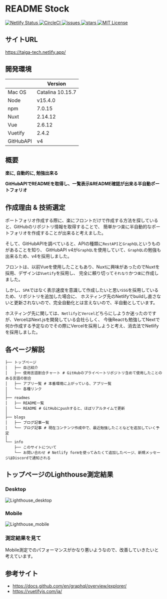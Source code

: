 # README Stock

<p>
  <a href="https://app.netlify.com/sites/taiga-tech/deploys">
    <img src="https://api.netlify.com/api/v1/badges/99c0bb10-8848-4e05-8ce9-4bff55729361/deploy-status" alt="Netlify Status">
  </a>
  <a href="https://app.circleci.com/pipelines/github/taiga-tech/readmestock/">
    <img src="https://circleci.com/gh/taiga-tech/readmestock.svg?style=shield&circle-token=1759010c2aa0bbaeb1daefb62359e9662eef2921" alt="CircleCI">
  </a>
  <a href="https://github.com/taiga-tech/readmestock/issues">
    <img src="https://img.shields.io/github/issues/taiga-tech/readmestock" alt="issues">
  </a>
  <a href="https://github.com/taiga-tech/readmestock/stargazers">
    <img src="https://img.shields.io/github/stars/taiga-tech/readmestock" alt="stars">
  </a>
  <a href="https://github.com/taiga-tech/readmestock/blob/master/LICENSE">
    <img src="https://img.shields.io/github/license/taiga-tech/readmestock" alt="MIT License">
  </a>
</p>

## サイトURL

https://taiga-tech.netlify.app/

## 開発環境

|           | Version          |
| --------- | ---------------- |
| Mac OS    | Catalina 10.15.7 |
| Node      | v15.4.0          |
| npm       | 7.0.15           |
| Nuxt      | 2.14.12          |
| Vue       | 2.6.12           |
| Vuetify   | 2.4.2            |
| GitHubAPI | v4               |

## 概要

**楽に, 自動的に, 勉強出来る**

**GitHubAPIでREADMEを取得し、一覧表示&README確認が出来る半自動ポートフォリオ**

## 作成理由 & 技術選定

ポートフォリオ作成する際に、楽にフロントだけで作成する方法を探していると、GitHubのリポジトリ情報を取得することで、
簡単かつ楽に半自動的なポートフォリオを作成することが出来ると考えました。

そして、GitHubAPIを調べていると、APIの種類に`RestAPI`と`GraphQL`というものがあることを知り、
GitHubAPI v4が`GraphQL`を使用していて、`GraphQL`の勉強も出来るため、v4を採用しました。

フロントは、以前Vueを使用したこともあり、Nuxtに興味があったのでNuxtを採用、デザインは`Vuetify`を採用し、
完全に頼り切って`それなり`かつ`楽`に作成しました。

しかし、`SPA`ではなく表示速度を意識して作成したいと思い`SSG`を採用しているため、リポジトリを追加した場合に、
ホスティング先のNetlifyでbuildし直さないと更新されないので、完全自動化とは言えないので、半自動としています。

ホスティング先に関しては、`Netlify`と`Vercel`どちらにしようか迷ったのですが、VercelはNext.jsを開発している会社らしく、
今後Reactも勉強してNextで何か作成する予定なのでその際にVercelを採用しようと考え、消去法でNetlifyを採用しました。

## 各ページ解説

```shell
├── トップページ
│   ├── 自己紹介
│   ├── 使用言語割合チャート # GitHubのプライベートリポジトリ含めて使用したことのある言語の割合
│   ├── アプリ一覧 # 本番環境に上がっている、アプリ一覧
│   └── 各種リンク
│
├── readmes
│   ├── README一覧
│   └── README # GitHubにpushすると、ほぼリアルタイムで更新
│
├── blogs
│   ├── ブログ記事一覧
│   └── ブログ記事 # 現在コンテンツ作成中で、最近勉強したことなどを追加していく予定
│
└── info
    ├── このサイトについて
    └── お問い合わせ # Netlify formを使ってみたくて追加したページ、新規メッセージはDiscordで通知される
```

## トップページのLighthouse測定結果

### Desktop

![Lighthouse_desktop](https://taiga-tech.netlify.app/img/about/lighthouse_desktop.png)

### Mobile

![Lighthouse_mobile](https://taiga-tech.netlify.app/img/about/lighthouse_mobile.png)

### 測定結果を見て

Mobile測定でのパフォーマンスがかなり悪いようなので、改善していきたいと考えています。

## 参考サイト

- https://docs.github.com/en/graphql/overview/explorer/
- https://vuetifyjs.com/ja/
